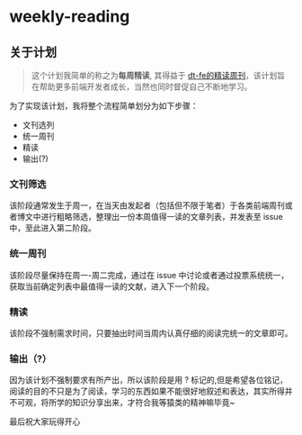 # weekly-reading

## 关于计划

> 这个计划我简单的称之为**每周精读**, 其得益于 [dt-fe的精读周刊](https://github.com/dt-fe/weekly)，该计划旨在帮助更多前端开发者成长，当然也同时督促自己不断地学习。

为了实现该计划，我将整个流程简单划分为如下步骤：

- 文刊选列
- 统一周刊
- 精读
- 输出(?)

### 文刊筛选
该阶段通常发生于周一，在当天由发起者（包括但不限于笔者）于各类前端周刊或者博文中进行粗略筛选，整理出一份本周值得一读的文章列表，并发表至 issue 中，至此进入第二阶段。

### 统一周刊
该阶段尽量保持在周一-周二完成，通过在 issue 中讨论或者通过投票系统统一，获取当前确定列表中最值得一读的文献，进入下一个阶段。

### 精读
该阶段不强制需求时间，只要抽出时间当周内认真仔细的阅读完统一的文章即可。

### 输出（?）
因为该计划不强制要求有所产出，所以该阶段是用 ? 标记的,但是希望各位铭记，阅读的目的不只是为了阅读，学习的东西如果不能很好地叙述和表达，其实所得并不可观，将所学的知识分享出来，才符合我等猿类的精神嘛毕竟~

最后祝大家玩得开心